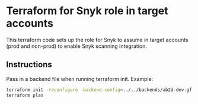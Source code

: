 # Terraform for Snyk role in target accounts

This terraform code sets up the role for Snyk to assume in target accounts (prod and non-prod) to enable Snyk scanning integration.

## Instructions

Pass in a backend file when running terraform init. Example:

```bash
terraform init -reconfigure -backend-config=../../backends/ab2d-dev-gf.s3.tfbackend
terraform plan
```
